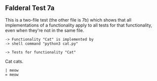 Falderal Test 7a
----------------

This is a two-file test (the other file is 7b) which shows
that all implementations of a functionality apply to all
tests for that functionality, even when they're not in
the same file.

    -> Functionality "Cat" is implemented by
    -> shell command "python3 cat.py"

    -> Tests for functionality "Cat"

Cat cats.

    | meow
    = meow
